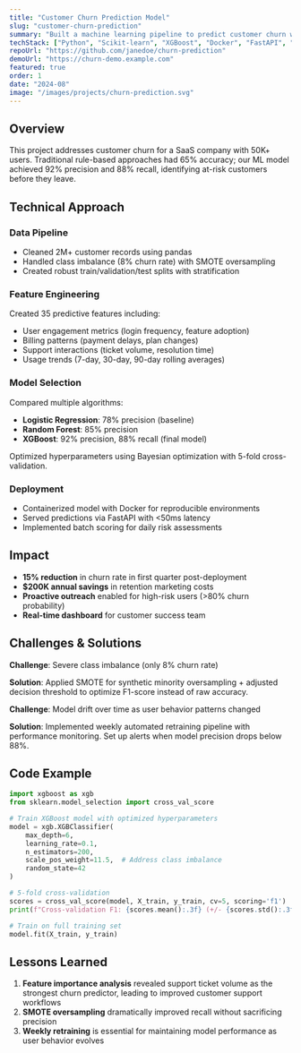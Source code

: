 ```yaml
---
title: "Customer Churn Prediction Model"
slug: "customer-churn-prediction"
summary: "Built a machine learning pipeline to predict customer churn with 92% accuracy, reducing retention costs by 15% and saving $200K annually."
techStack: ["Python", "Scikit-learn", "XGBoost", "Docker", "FastAPI", "SMOTE"]
repoUrl: "https://github.com/janedoe/churn-prediction"
demoUrl: "https://churn-demo.example.com"
featured: true
order: 1
date: "2024-08"
image: "/images/projects/churn-prediction.svg"
---
```


## Overview

This project addresses customer churn for a SaaS company with 50K+ users. Traditional rule-based approaches had 65% accuracy; our ML model achieved 92% precision and 88% recall, identifying at-risk customers before they leave.

## Technical Approach

### Data Pipeline
- Cleaned 2M+ customer records using pandas
- Handled class imbalance (8% churn rate) with SMOTE oversampling
- Created robust train/validation/test splits with stratification

### Feature Engineering
Created 35 predictive features including:
- User engagement metrics (login frequency, feature adoption)
- Billing patterns (payment delays, plan changes)
- Support interactions (ticket volume, resolution time)
- Usage trends (7-day, 30-day, 90-day rolling averages)

### Model Selection
Compared multiple algorithms:
- **Logistic Regression**: 78% precision (baseline)
- **Random Forest**: 85% precision
- **XGBoost**: 92% precision, 88% recall (final model)

Optimized hyperparameters using Bayesian optimization with 5-fold cross-validation.

### Deployment
- Containerized model with Docker for reproducible environments
- Served predictions via FastAPI with <50ms latency
- Implemented batch scoring for daily risk assessments

## Impact

- **15% reduction** in churn rate in first quarter post-deployment
- **$200K annual savings** in retention marketing costs
- **Proactive outreach** enabled for high-risk users (>80% churn probability)
- **Real-time dashboard** for customer success team

## Challenges & Solutions

**Challenge**: Severe class imbalance (only 8% churn rate)

**Solution**: Applied SMOTE for synthetic minority oversampling + adjusted decision threshold to optimize F1-score instead of raw accuracy.

**Challenge**: Model drift over time as user behavior patterns changed

**Solution**: Implemented weekly automated retraining pipeline with performance monitoring. Set up alerts when model precision drops below 88%.

## Code Example

```python
import xgboost as xgb
from sklearn.model_selection import cross_val_score

# Train XGBoost model with optimized hyperparameters
model = xgb.XGBClassifier(
    max_depth=6,
    learning_rate=0.1,
    n_estimators=200,
    scale_pos_weight=11.5,  # Address class imbalance
    random_state=42
)

# 5-fold cross-validation
scores = cross_val_score(model, X_train, y_train, cv=5, scoring='f1')
print(f"Cross-validation F1: {scores.mean():.3f} (+/- {scores.std():.3f})")

# Train on full training set
model.fit(X_train, y_train)
```

## Lessons Learned

1. **Feature importance analysis** revealed support ticket volume as the strongest churn predictor, leading to improved customer support workflows
2. **SMOTE oversampling** dramatically improved recall without sacrificing precision
3. **Weekly retraining** is essential for maintaining model performance as user behavior evolves
